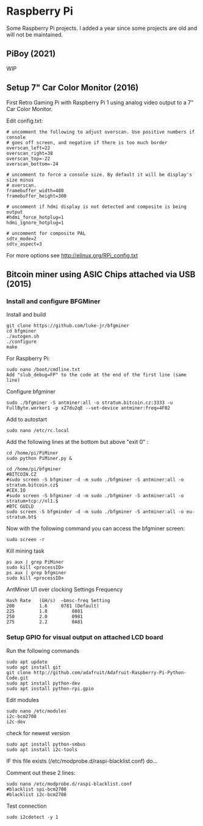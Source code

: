 # Raspberry Pi

Some Raspberry Pi projects. I added a year since some projects are old and will not be maintained.

## PiBoy (2021)

WIP

## Setup 7" Car Color Monitor (2016)

First Retro Gaming Pi with Raspberry Pi 1 using analog video output to a 7" Car Color Monitor.

Edit config.txt:

```shell
# uncomment the following to adjust overscan. Use positive numbers if console
# goes off screen, and negative if there is too much border
overscan_left=22
overscan_right=38
overscan_top=-22
overscan_bottom=-24

# uncomment to force a console size. By default it will be display's size minus
# overscan.
framebuffer_width=480
framebuffer_height=300

# uncomment if hdmi display is not detected and composite is being output
#hdmi_force_hotplug=1
hdmi_ignore_hotplug=1

# uncomment for composite PAL
sdtv_mode=2
sdtv_aspect=3
```

For more options see <http://elinux.org/RPi_config.txt>

## Bitcoin miner using ASIC Chips attached via USB (2015)

### Install and configure BFGMiner

Install and build

```shell
git clone https://github.com/luke-jr/bfgminer
cd bfgminer
./autogen.sh
./configure
make
```

For Raspberry Pi:

```shell
sudo nano /boot/cmdline.txt
Add "slub_debug=FP" to the code at the end of the first line (same line)
```

Configure bfgminer

```shell
sudo ./bfgminer -S antminer:all -o stratum.bitcoin.cz:3333 -u FullByte.worker1 -p xZ7du2qE --set-device antminer:freq=4F02
```

Add to autostart

```shell
sudo nano /etc/rc.local
```

Add the following lines at the bottom but above "exit 0" :

```shell
cd /home/pi/PiMiner
sudo python PiMiner.py &

cd /home/pi/bfgminer
#BITCOIN.CZ
#sudo screen -S bfgminer -d -m sudo ./bfgminer -S antminer:all -o stratum.bitcoin.cz$
#CEX.IO
#sudo screen -S bfgminer -d -m sudo ./bfgminer -S antminer:all -o stratum+tcp://nl1.$
#BTC GUILD
sudo screen -S bfgminder -d -m sudo ./bfgminer -S antminer:all -o eu-stratum.bt$
```

Now with the following command you can access the bfgminer screen:

```shell
sudo screen -r
```

Kill mining task

```shell
ps aux | grep PiMiner
sudo kill <processID>
ps aux | grep bfgminer
sudo kill <processID>
```

AntMiner U1 over clocking Settings Frequency

```
Hash Rate	(GH/s) 	–bmsc-freq Setting
200 		1.6 	0781 (Default)
225 		1.8 		0881
250 		2.0 		0981
275 		2.2 		0A81
```

### Setup GPIO for visual output on attached LCD board

Run the following commands

```shell
sudo apt update
sudo apt install git
git clone http://github.com/adafruit/Adafruit-Raspberry-Pi-Python-Code.git
sudo apt install python-dev
sudo apt install python-rpi.gpio
```

Edit modules

```shell
sudo nano /etc/modules
i2c-bcm2708
i2c-dev
```

check for newest version

```shell
sudo apt install python-smbus
sudo apt install i2c-tools
```

IF this file exists (/etc/modprobe.d/raspi-blacklist.conf) do...

Comment out these 2 lines:

```shell
sudo nano /etc/modprobe.d/raspi-blacklist.conf
#blacklist spi-bcm2708
#blacklist i2c-bcm2708
```

Test connection

```shell
sudo i2cdetect -y 1
```
